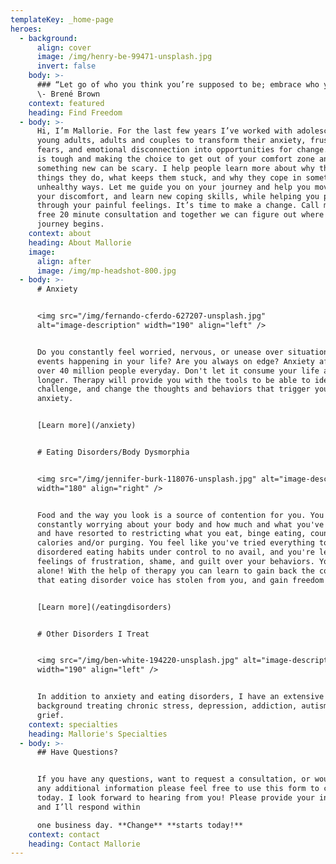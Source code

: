 ```yaml
---
templateKey: _home-page
heroes:
  - background:
      align: cover
      image: /img/henry-be-99471-unsplash.jpg
      invert: false
    body: >-
      ### “Let go of who you think you’re supposed to be; embrace who you are.”
      \- Brené Brown
    context: featured
    heading: Find Freedom
  - body: >-
      Hi, I’m Mallorie. For the last few years I’ve worked with adolescents,
      young adults, adults and couples to transform their anxiety, frustration,
      fears, and emotional disconnection into opportunities for change. Change
      is tough and making the choice to get out of your comfort zone and try
      something new can be scary. I help people learn more about why they do the
      things they do, what keeps them stuck, and why they cope in sometimes
      unhealthy ways. Let me guide you on your journey and help you move through
      your discomfort, and learn new coping skills, while helping you process
      through your painful feelings. It’s time to make a change. Call me for a
      free 20 minute consultation and together we can figure out where your
      journey begins.
    context: about
    heading: About Mallorie
    image:
      align: after
      image: /img/mp-headshot-800.jpg
  - body: >-
      # Anxiety


      <img src="/img/fernando-cferdo-627207-unsplash.jpg"
      alt="image-description" width="190" align="left" />


      Do you constantly feel worried, nervous, or unease over situations or
      events happening in your life? Are you always on edge? Anxiety affects
      over 40 million people everyday. Don't let it consume your life any
      longer. Therapy will provide you with the tools to be able to identify,
      challenge, and change the thoughts and behaviors that trigger your
      anxiety.


      [Learn more](/anxiety)


      # Eating Disorders/Body Dysmorphia


      <img src="/img/jennifer-burk-118076-unsplash.jpg" alt="image-description"
      width="180" align="right" />


      Food and the way you look is a source of contention for you. You're
      constantly worrying about your body and how much and what you've eaten,
      and have resorted to restricting what you eat, binge eating, counting
      calories and/or purging. You feel like you've tried everything to get your
      disordered eating habits under control to no avail, and you're left with
      feelings of frustration, shame, and guilt over your behaviors. You're not
      alone! With the help of therapy you can learn to gain back the control
      that eating disorder voice has stolen from you, and gain freedom again!


      [Learn more](/eatingdisorders)


      # Other Disorders I Treat


      <img src="/img/ben-white-194220-unsplash.jpg" alt="image-description"
      width="190" align="left" />


      In addition to anxiety and eating disorders, I have an extensive
      background treating chronic stress, depression, addiction, autism, and
      grief.
    context: specialties
    heading: Mallorie's Specialties
  - body: >-
      ## Have Questions?


      If you have any questions, want to request a consultation, or would like
      any additional information please feel free to use this form to contact me
      today. I look forward to hearing from you! Please provide your information
      and I’ll respond within

      one business day. **Change** **starts today!**
    context: contact
    heading: Contact Mallorie
---
```


